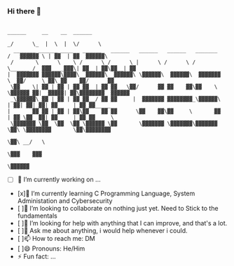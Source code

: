 ### Hi there 👋
```
                                                                               ______     __    __  ______  
                                                                             _/      \_  |  \  |  \/      \ 
  _______ ______ ____   ______   ______   ______   ______   _______         /   ▓▓▓▓▓▓ \ | ▓▓  | ▓▓  ▓▓▓▓▓▓\
 /       \      \    \ /      \ /      \ |      \ /      \ /       \______ /  ▓▓▓____▓▓▓\| ▓▓__| ▓▓\▓▓__| ▓▓
|  ▓▓▓▓▓▓▓ ▓▓▓▓▓▓\▓▓▓▓\  ▓▓▓▓▓▓\  ▓▓▓▓▓▓\ \▓▓▓▓▓▓\  ▓▓▓▓▓▓\  ▓▓▓▓▓▓▓      \  ▓▓/     \ ▓▓\ ▓▓    ▓▓/      ▓▓
 \▓▓    \| ▓▓ | ▓▓ | ▓▓ ▓▓  | ▓▓ ▓▓   \▓▓/      ▓▓ ▓▓    ▓▓\▓▓    \ \▓▓▓▓▓▓ ▓▓|  ▓▓▓▓▓| ▓▓\▓▓▓▓▓▓▓▓  ▓▓▓▓▓▓ 
 _\▓▓▓▓▓▓\ ▓▓ | ▓▓ | ▓▓ ▓▓__/ ▓▓ ▓▓     |  ▓▓▓▓▓▓▓ ▓▓▓▓▓▓▓▓_\▓▓▓▓▓▓\      | ▓▓| ▓▓| ▓▓| ▓▓     | ▓▓ ▓▓_____ 
|       ▓▓ ▓▓ | ▓▓ | ▓▓\▓▓    ▓▓ ▓▓      \▓▓    ▓▓\▓▓     \       ▓▓      | ▓▓ \▓▓  ▓▓| ▓▓     | ▓▓ ▓▓     \
 \▓▓▓▓▓▓▓ \▓▓  \▓▓  \▓▓ \▓▓▓▓▓▓ \▓▓       \▓▓▓▓▓▓▓ \▓▓▓▓▓▓▓\▓▓▓▓▓▓▓        \▓▓\ \▓▓▓▓▓▓▓▓       \▓▓\▓▓▓▓▓▓▓▓
                                                                            \▓▓\ __/   \                    
                                                                             \▓▓▓    ▓▓▓                    
                                                                               \▓▓▓▓▓▓                      
```

- [ ] 🔭 I’m currently working on ...
- [x]🌱 I’m currently learning C Programming Language, System Administation and Cybersecurity
- [ ]👯 I’m looking to collaborate on nothing just yet. Need to Stick to the fundamentals
- [ ]🤔 I’m looking for help with anything that I can improve, and that's a lot. 
- [ ]💬 Ask me about anything, i would help whenever i could.
- [ ]📫 How to reach me: DM
- [ ]😄 Pronouns: He/Him
- ⚡ Fun fact: ...

